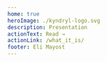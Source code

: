 ```yaml
---
home: true
heroImage: ./kyndryl-logo.svg
description: Presentation
actionText: Read →
actionLink: /what_it_is/
footer: Eli Mayost
---
```

